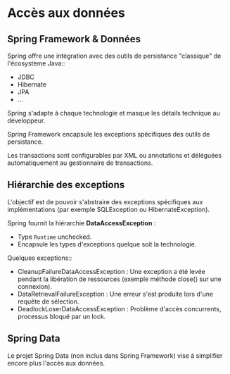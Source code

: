 # Accès aux données

## Spring Framework & Données
Spring offre une intégration avec des outils de persistance "classique" de l'écosystème Java::
* JDBC
* Hibernate
* JPA
* ...

Spring s'adapte à chaque technologie et masque les détails technique au développeur.

Spring Framework encapsule les exceptions spécifiques des outils de persistance.

Les transactions sont configurables par XML ou annotations et déléguées automatiquement au gestionnaire de transactions.


## Hiérarchie des exceptions

L'objectif est de pouvoir s'abstraire des exceptions spécifiques aux implémentations (par exemple SQLException ou HibernateException).

Spring fournit la hiérarchie **DataAccessException** :
* Type `Runtime` unchecked.
* Encapsule les types d'exceptions quelque soit la technologie.

Quelques exceptions::
* CleanupFailureDataAccessException : Une exception a été levée pendant la libération de ressources (exemple méthode close() sur une connexion).
* DataRetrievalFailureException : Une erreur s'est produite lors d'une requête de sélection.
* DeadlockLoserDataAccessException : Problème d'accès concurrents, processus bloqué par un lock.

## Spring Data

Le projet Spring Data (non inclus dans Spring Framework) vise à simplifier encore plus l'accès aux données.


